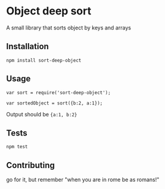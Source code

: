 Object deep sort
=========

A small library that sorts object by keys and arrays

## Installation

  `npm install sort-deep-object`

## Usage

    var sort = require('sort-deep-object');

    var sortedObject = sort({b:2, a:1});
  
  
  Output should be `{a:1, b:2}`


## Tests

  `npm test`

## Contributing

go for it, but remember "when you are in rome be as romans!"